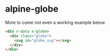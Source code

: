 # alpine-globe

More to come not even a working example below

```html
<div x-data x-globe>
  <div class="globe">
    <svg id="globe_svg"></svg>
  </div>
</div>
```
